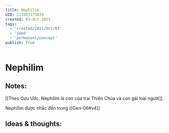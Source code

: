 ```yaml
---
title: Nephilim
UID: 211003173039
created: 03-Oct-2021
tags:
  - 'created/2021/Oct/03'
  - 'seed'
  - 'permanent/concept'
publish: True
---
```

# Nephilim

## Notes:
[[Theo Cựu Ước, Nephilim là con của trai Thiên Chúa và con gái loài người]]. 

Nephilim được nhắc đến trong [[Gen-06#v4]]

## Ideas & thoughts:
